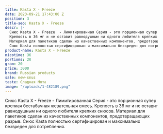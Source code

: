 ```yaml
---
title: Kasta X - Freeze
date: 2023-09-21 17:43:00 Z
position: 3
title-seo: Kasta X - Freeze
descr: |-
  Снюс Kasta X - Freeze  - Лимитированная Серия - это порционная супер крепкая бестабачная жевательная смесь.
  Крепость в 36 мг и не оставит равнодушным ни одного любителя крепких снюсов.
  Материал для пакетиков сделан из качественных компонентов, предотвращающих разрыв.
  Снюс Kasta полностью сертифицирован и максимально безвреден для потребления.
product-name: Kasta X - Freeze
nicotine: 36
portions: 20
gram: 20
price: 3000
brand: Russian products
sale: new-snus
taste: Сладкая Мята
image: "/uploads/1-482189.png"
---
```


Снюс Kasta X - Freeze  - Лимитированная Серия - это порционная супер крепкая бестабачная жевательная смесь.
Крепость в 36 мг и не оставит равнодушным ни одного любителя крепких снюсов.
Материал для пакетиков сделан из качественных компонентов, предотвращающих разрыв.
Снюс Kasta полностью сертифицирован и максимально безвреден для потребления.